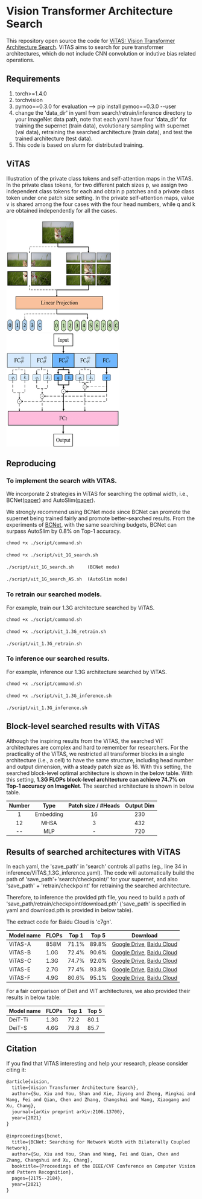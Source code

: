 # Vision Transformer Architecture Search

This repository open source the code for [ViTAS: Vision Transformer Architecture Search](https://arxiv.org/pdf/2106.13700.pdf). ViTAS aims to search for pure transformer architectures, which do not include CNN convolution or indutive bias related operations.

## Requirements
1. torch>=1.4.0
1. torchvision
1. pymoo==0.3.0 for evaluation --> pip install pymoo==0.3.0 --user
1. change the 'data_dir' in yaml from search/retrain/inference directory to your ImageNet data path, note that each yaml have four 'data_dir' for training the supernet (train data), evolutionary sampling with supernet (val data), retraining the searched architecture (train data), and test the trained architecture (test data).
1. This code is based on slurm for distributed training.

## ViTAS

Illustration of the private class tokens and self-attention maps in the ViTAS. In the private
class tokens, for two different patch sizes p, we assign two independent
class tokens for each and obtain p patches and a private class token under one patch size setting. In
the private self-attention maps, value v is shared among the four cases with the four head numbers,
while q and k are obtained independently for all the cases.

<img src="pics/private_token.png" width="300" height="300"> <img src="pics/Transformer_qkv.png" width="300" height="300">

## Reproducing

### To implement the search with ViTAS.

We incorporate 2 strategies in ViTAS for searching the optimal width, i.e., BCNet([paper](https://openaccess.thecvf.com/content/CVPR2021/papers/Su_BCNet_Searching_for_Network_Width_With_Bilaterally_Coupled_Network_CVPR_2021_paper.pdf)) and AutoSlim([paper](https://arxiv.org/pdf/1903.11728.pdf)).

We strongly recommend using BCNet mode since BCNet can promote the supernet being trained fairly and promote better-searched results. From the experiments of [BCNet](https://openaccess.thecvf.com/content/CVPR2021/papers/Su_BCNet_Searching_for_Network_Width_With_Bilaterally_Coupled_Network_CVPR_2021_paper.pdf), with the same searching budgets, BCNet can surpass AutoSlim by 0.8% on Top-1 accuracy.

```
chmod +x ./script/command.sh

chmod +x ./script/vit_1G_search.sh

./script/vit_1G_search.sh     (BCNet mode)

./script/vit_1G_search_AS.sh  (AutoSlim mode)
```

### To retrain our searched models.
For example, train our 1.3G architecture searched by ViTAS.
```
chmod +x ./script/command.sh

chmod +x ./script/vit_1.3G_retrain.sh

./script/vit_1.3G_retrain.sh
```

### To inference our searched results.

For example, inference our 1.3G architecture searched by ViTAS.
```
chmod +x ./script/command.sh

chmod +x ./script/vit_1.3G_inference.sh

./script/vit_1.3G_inference.sh
```

## Block-level searched results with ViTAS
Although the inspiring results from the ViTAS, the searched ViT architectures are complex and hard to remember for researchers. For the practicality of the ViTAS, we restricted all transformer blocks in a single architecture (i.e., a cell) to have the same structure, including head number and output dimension, with a steady patch size as 16. With this setting, the searched block-level optimal architecture is shown in the below table. With this setting, **1.3G FLOPs block-level architecture can achieve 74.7% on Top-1 accuracy on ImageNet**. The searched architecture is shown in below table.

Number | Type | Patch size / #Heads | Output Dim
:---: | :---: | :---: | :---: 
1 | Embedding | 16 | 230
12 | MHSA | 3 | 432
-- | MLP | - | 720



## Results of searched architectures with ViTAS
In each yaml, the 'save_path' in 'search' controls all paths (eg., line 34 in inference/ViTAS_1.3G_inference.yaml). The code will automatically build the path of 'save_path'+'search/checkpoint/' for your supernet, and also 'save_path' + 'retrain/checkpoint' for retraining the searched architecture.

Therefore, to inference the provided pth file, you need to build a path of 'save_path/retrain/checkpoint/download.pth' ('save_path' is specified in yaml and download.pth is provided in below table).

The extract code for Baidu Cloud is 'c7gn'.

Model name | FLOPs | Top 1 | Top 5 | Download
------------ | ------------- | ------------- | ------------- | -------------
ViTAS-A | 858M | 71.1% | 89.8% | [Google Drive](https://drive.google.com/drive/folders/15xGXCBXlmvQgFyw4qFHw2-Rx6M-5JS0U?usp=sharing), [Baidu Cloud](https://pan.baidu.com/s/1zl2c2AicGI60QaSpDwtusw)
ViTAS-B | 1.0G | 72.4% | 90.6% | [Google Drive](https://drive.google.com/drive/folders/1Hwt2rj4GWZsMLq8zCBMPX0TKe7-owWoU?usp=sharing), [Baidu Cloud](https://pan.baidu.com/s/1zl2c2AicGI60QaSpDwtusw)
ViTAS-C | 1.3G | 74.7% | 92.0% | [Google Drive](https://drive.google.com/drive/folders/151xZk-v6bLtZuzqxmoSagtehb2e5JpSM?usp=sharing), [Baidu Cloud](https://pan.baidu.com/s/1zl2c2AicGI60QaSpDwtusw)
ViTAS-E | 2.7G | 77.4% | 93.8% | [Google Drive](https://drive.google.com/drive/folders/1JwW5xTObaAosFsNZErkiND_rDnj6SEuG?usp=sharing), [Baidu Cloud](https://pan.baidu.com/s/1zl2c2AicGI60QaSpDwtusw)
ViTAS-F | 4.9G | 80.6% | 95.1% | [Google Drive](https://drive.google.com/drive/folders/11gpbIr4b7NJU14lIYvU5deRYHHeOFS1B?usp=sharing), [Baidu Cloud](https://pan.baidu.com/s/1zl2c2AicGI60QaSpDwtusw)

For a fair comparison of Deit and ViT architectures, we also provided their results in below table:

Model name | FLOPs | Top 1 | Top 5
------------ | ------------- | ------------- | -------------
DeiT-Ti | 1.3G | 72.2 | 80.1
DeiT-S | 4.6G | 79.8 | 85.7



## Citation

If you find that ViTAS interesting and help your research, please consider citing it:

```
@article{vision,
  title={Vision Transformer Architecture Search},
  author={Su, Xiu and You, Shan and Xie, Jiyang and Zheng, Mingkai and Wang, Fei and Qian, Chen and Zhang, Changshui and Wang, Xiaogang and Xu, Chang},
  journal={arXiv preprint arXiv:2106.13700},
  year={2021}
}

@inproceedings{bcnet,
  title={BCNet: Searching for Network Width with Bilaterally Coupled Network},
  author={Su, Xiu and You, Shan and Wang, Fei and Qian, Chen and Zhang, Changshui and Xu, Chang},
  booktitle={Proceedings of the IEEE/CVF Conference on Computer Vision and Pattern Recognition},
  pages={2175--2184},
  year={2021}
}
```
